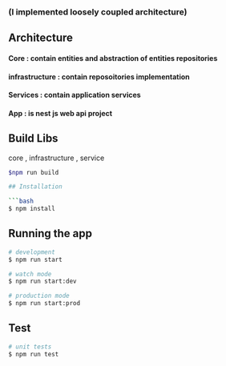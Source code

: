 ### (I implemented loosely  coupled architecture)

## Architecture 
#### Core : contain  entities and abstraction of entities repositories 
#### infrastructure : contain  reposoitories implementation 
#### Services : contain  application services 
#### App : is nest js web api project 

## Build Libs 
 core , infrastructure , service 
 ```bash
 $npm run build 

## Installation

```bash
$ npm install
```

## Running the app

```bash
# development
$ npm run start

# watch mode
$ npm run start:dev

# production mode
$ npm run start:prod
```

## Test

```bash
# unit tests
$ npm run test

```
